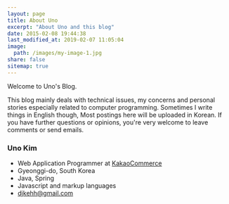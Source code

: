 ```yaml
---
layout: page
title: About Uno
excerpt: "About Uno and this blog"
date: 2015-02-08 19:44:38
last_modified_at: 2019-02-07 11:05:04
image:
  path: /images/my-image-1.jpg
share: false
sitemap: true
---
```


Welcome to Uno's Blog.

This blog mainly deals with technical issues, my concerns and personal stories especially related to computer programming. Sometimes I write things in English though, Most postings here will be uploaded in Korean. If you have further questions or opinions, you're very welcome to leave comments or send emails.

### Uno Kim

* Web Application Programmer at [KakaoCommerce](https://www.kakaocommerce.com/)
* Gyeonggi-do, South Korea
* Java, Spring
* Javascript and markup languages
* [djkehh@gmail.com](mailto:djkehh@gmail.com)
